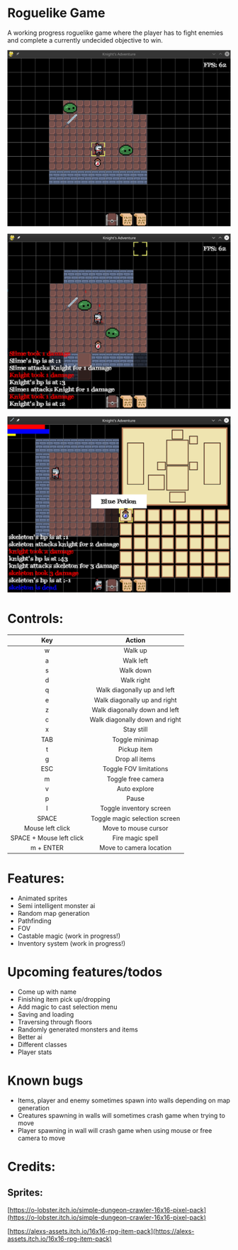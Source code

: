 # Roguelike Game
A working progress roguelike game where the player has to fight enemies and complete a currently undecided objective to win.

![Animation](resource/readme/Animation.gif)

![Combat](resource/readme/Combat.png)

![Inventory](resource/readme/Inventory.png)

# Controls:

| Key | Action |
|:---:|:---:|
| w   | Walk up |
| a   | Walk left |
| s   | Walk down |
| d   | Walk right |
| q   | Walk diagonally up and left |
| e   | Walk diagonally up and right |
| z   | Walk diagonally down and left |
| c   | Walk diagonally down and right |
| x   | Stay still |
| TAB | Toggle minimap |
| t   | Pickup item |
| g   | Drop all items |
| ESC | Toggle FOV limitations |
| m   | Toggle free camera |
| v   | Auto explore |
| p   | Pause |
| I   | Toggle inventory screen |
| SPACE | Toggle magic selection screen |
| Mouse left click | Move to mouse cursor |
| SPACE + Mouse left click | Fire magic spell |
| m + ENTER | Move to camera location |

# Features:
- Animated sprites
- Semi intelligent monster ai
- Random map generation
- Pathfinding
- FOV
- Castable magic (work in progress!)
- Inventory system (work in progress!)

# Upcoming features/todos
- Come up with name
- Finishing item pick up/dropping
- Add magic to cast selection menu 
- Saving and loading
- Traversing through floors
- Randomly generated monsters and items
- Better ai
- Different classes
- Player stats

# Known bugs
- Items, player and enemy sometimes spawn into walls depending on map generation
- Creatures spawning in walls will sometimes crash game when trying to move
- Player spawning in wall will crash game when using mouse or free camera to move

# Credits:  
## Sprites:
[https://o-lobster.itch.io/simple-dungeon-crawler-16x16-pixel-pack](https://o-lobster.itch.io/simple-dungeon-crawler-16x16-pixel-pack)

[https://alexs-assets.itch.io/16x16-rpg-item-pack](https://alexs-assets.itch.io/16x16-rpg-item-pack)
